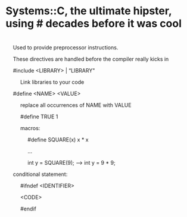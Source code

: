 # Systems::C, the ultimate hipster, using # decades before it was cool

#

     Used to provide preprocessor instructions.

  


     These directives are handled before the compiler really kicks in

  


     #include &lt;LIBRARY&gt; | “LIBRARY"

          Link libraries to your code

  


     #define &lt;NAME&gt; &lt;VALUE&gt;

          replace all occurrences of NAME with VALUE

  


          #define TRUE 1

  


          macros:

               #define SQUARE(x) x * x

               ...

               int y = SQUARE(9); —&gt; int y = 9 * 9;

  


     conditional statement:

          #ifndef &lt;IDENTIFIER&gt;

          &lt;CODE&gt;

          #endif
